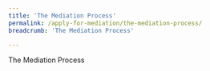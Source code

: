 ```yaml
---
title: 'The Mediation Process'
permalink: /apply-for-mediation/the-mediation-process/
breadcrumb: 'The Mediation Process'

---
```



The Mediation Process
